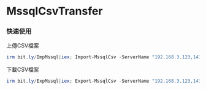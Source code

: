 MssqlCsvTransfer
===


### 快速使用
上傳CSV檔案
```ps1
irm bit.ly/ImpMssql|iex; Import-MssqlCsv -ServerName "192.168.3.123,1433" -UserName "kaede" -Passwd "1230" -Table "[CHG].[CHG].[TEST]" -Path "csv\Data.csv" -UTF8
```

下載CSV檔案
```ps1
irm bit.ly/ExpMssql|iex; Export-MssqlCsv -ServerName "192.168.3.123,1433" -UserName "kaede" -Passwd "1230" -Table "[CHG].[CHG].[TEST]" -UTF8
```

